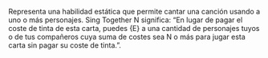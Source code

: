 Representa una habilidad estática que permite cantar una canción usando a uno o más personajes. Sing Together N significa: “En lugar de pagar el coste de tinta de esta carta, puedes {E} a una cantidad de personajes tuyos o de tus compañeros cuya suma de costes sea N o más para jugar esta carta sin pagar su coste de tinta.”. 
